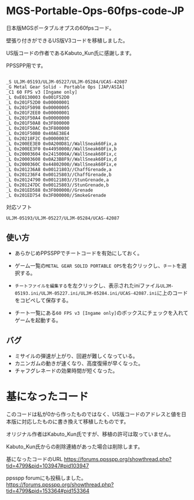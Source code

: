# MGS-Portable-Ops-60fps-code-JP
日本版MGSポータブルオプスの60fpsコード。

壁張り付きができるUS版V3コードを移植しました。

US版コードの作者であるKabuto_Kun氏に感謝します。

PPSSPP用です。

```

_S ULJM-05193/ULJM-05227/ULJM-05284/UCAS-42087
_G Metal Gear Solid - Portable Ops [JAP/ASIA]
_C1 60 FPS v3 [Ingame only]
_L 0xE0130003 0x001F52D0
_L 0x201F52D0 0x00000001
_L 0x201F5098 0x00000005
_L 0x201F2EE0 0x00000001
_L 0x201F50A4 0x00000000
_L 0x201F50A8 0x3F800000
_L 0x201F50AC 0x3F800000
_L 0x201F50B0 0x40AE38E4
_L 0x20218F2C 0x0000003C
_L 0x200EE3E0 0x0A200D81//WallSneak60Fix,a
_L 0x200EE3F0 0x44950000//WallSneak60Fix,b
_L 0x20003604 0x2415000A//WallSneak60Fix,c
_L 0x20003608 0x0A23B8F9//WallSneak60Fix,d
_L 0x2000360C 0x44802000//WallSneak60Fix,e
_L 0x201236A8 0x00121803//ChaffGrenade,a
_L 0x201236F4 0x00125803//ChaffGrenade,b
_L 0x20124790 0x00121803//StunGrenade,a
_L 0x201247DC 0x00125803//StunGrenade,b
_L 0x201ED588 0x3F000000//Grenade
_L 0x201ED754 0x3F000000//SmokeGrenade

```


対応ソフト

`ULJM-05193/ULJM-05227/ULJM-05284/UCAS-42087`

## 使い方
* あらかじめPPSSPPでチートコードを有効にしておく。

* ゲーム一覧の`METAL GEAR SOLID PORTABLE OPS`を右クリックし、`チート`を選択する。

* `チートファイルを編集する`を左クリックし、表示されたiniファイル`ULJM-05193.ini/ULJM-05227.ini/ULJM-05284.ini/UCAS-42087.ini`に上のコードをコピペして保存する。

* チート一覧にある`60 FPS v3 [Ingame only]`のボックスにチェックを入れてゲームを起動する。



## バグ
* ミサイルの弾速が上がり、回避が難しくなっている。
* カニンガムの動きが速くなり、高度復帰が早くなった。
* チャフグレネードの効果時間が短くなった。



# 基になったコード
このコードは私が0から作ったものではなく、US版コードのアドレスと値を日本版に対応したものに書き換えて移植したものです。

オリジナル作者はKabuto_Kun氏ですが、移植の許可は取っていません。

Kabuto_Kun氏からの削除連絡があった場合は削除します。


基になったコードのURL
https://forums.ppsspp.org/showthread.php?tid=4799&pid=103947#pid103947


ppsspp forumにも投稿しました。
https://forums.ppsspp.org/showthread.php?tid=4799&pid=153364#pid153364
